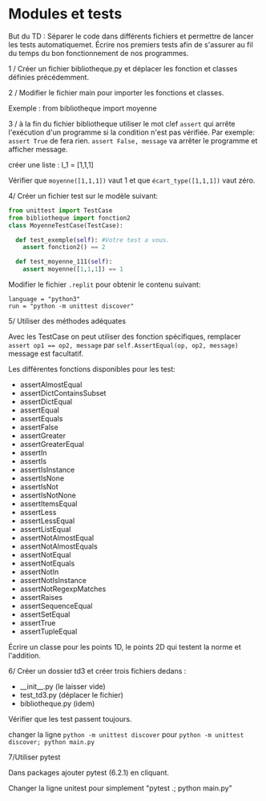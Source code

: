Modules et tests
================

But du TD :  Séparer le code dans différents fichiers et permettre de lancer les
tests automatiquemet.
Écrire nos premiers tests afin de s'assurer au fil du temps du bon
fonctionnement de nos programmes.

1 / Créer un fichier bibliotheque.py  et déplacer les fonction et classes définies
précédemment.

2 / Modifier le fichier main pour importer les fonctions et classes.

Exemple : from bibliotheque import moyenne

3 / à la fin du fichier  bibliotheque utiliser le mot clef `assert` qui arrête
l'exécution d'un programme si la condition n'est pas vérifiée.
Par exemple: `assert True` de fera rien.
`assert False, message` va arrêter le programme et afficher message.


créer une liste : l_1 = [1,1,1]

Vérifier que `moyenne([1,1,1])` vaut 1 et que `écart_type([1,1,1])` vaut zéro.


4/ Créer un fichier test sur le modèle suivant:

```python
from unittest import TestCase
from bibliotheque import fonction2
class MoyenneTestCase(TestCase):

  def test_exemple(self): #Votre test a vous.
    assert fonction2() == 2

  def test_moyenne_111(self):
    assert moyenne([1,1,1]) == 1

```

Modifier le fichier `.replit` pour obtenir le contenu suivant:

```
language = "python3"
run = "python -m unittest discover"
```

5/ Utiliser des méthodes adéquates

Avec les TestCase on peut utiliser des fonction spécifiques,
remplacer `assert op1 == op2, message`  par `self.AssertEqual(op, op2, message)`
message est facultatif.

Les différentes fonctions disponibles pour les test:

- assertAlmostEqual
- assertDictContainsSubset
- assertDictEqual
- assertEqual
- assertEquals
- assertFalse
- assertGreater
- assertGreaterEqual
- assertIn
- assertIs
- assertIsInstance
- assertIsNone
- assertIsNot
- assertIsNotNone
- assertItemsEqual
- assertLess
- assertLessEqual
- assertListEqual
- assertNotAlmostEqual
- assertNotAlmostEquals
- assertNotEqual
- assertNotEquals
- assertNotIn
- assertNotIsInstance
- assertNotRegexpMatches
- assertRaises
- assertSequenceEqual
- assertSetEqual
- assertTrue
- assertTupleEqual

Écrire un classe pour les points 1D, le points 2D qui testent la norme et l'addition.


6/ Créer un dossier td3 et créer trois fichiers dedans :

- \_\_init\_\_.py (le laisser vide)
- test_td3.py (déplacer le fichier)
- bibliotheque.py (idem)


Vérifier que les test passent toujours.

changer la ligne `python -m unittest discover` pour `python -m unittest discover; python main.py`


7/Utiliser pytest

Dans packages ajouter pytest (6.2.1) en cliquant.

Changer la ligne unitest pour simplement "pytest .; python main.py"
